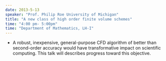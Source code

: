 ```yaml
---
date: 2013-5-13
speaker: "Prof. Philip Roe University of Michigan"
title: "A new class of high order finite volume schemes"
time: "4:00 pm- 5:00pm" 
time: "Department of Mathematics, LH-I"
---
```

- A robust, inexpensive, general-purpose CFD algorithm of better than second-order accuracy would have transformative impact on scientific computing. This talk will describes progress toward this objective.
